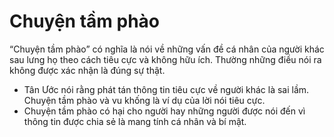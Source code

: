 # Chuyện tầm phào

“Chuyện tầm phào” có nghĩa là nói về những vấn đề cá nhân của người khác sau lưng họ theo cách tiêu cực và không hữu ích.  Thường những điều nói ra không được xác nhận là đúng sự thật.
- Tân Ước nói rằng phát tán thông tin tiêu cực về người khác là sai lầm.  Chuyện tầm phào và vu khống là ví dụ của lời nói tiêu cực.
- Chuyện tầm phào có hại cho người hay những người được nói đến vì thông tin được chia sẻ là mang tính cá nhân và bí mật.

